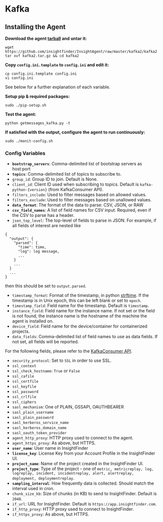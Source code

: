 # Kafka
## Installing the Agent
**Download the agent [tarball](https://github.com/insightfinder/InsightAgent/raw/master/kafka2/kafka2.tar.gz) and untar it:**
```
wget https://github.com/insightfinder/InsightAgent/raw/master/kafka2/kafka2.tar.gz
tar xvf kafka2.tar.gz && cd kafka2
```

**Copy `config.ini.template` to `config.ini` and edit it:**
```
cp config.ini.template config.ini
vi config.ini
```
See below for a further explanation of each variable.

**Setup pip & required packages:**
```
sudo ./pip-setup.sh
```

**Test the agent:**
```
python getmessages_kafka.py -t
```

**If satisfied with the output, configure the agent to run continuously:**
```
sudo ./monit-config.sh
```

### Config Variables
* **`bootstrap_servers`**: Comma-delimited list of bootstrap servers as host:port
* **`topics`**: Comma-delimited list of topics to subscribe to.
* `group_id`: Group ID to join. Default is None.
* `client_id`: Client ID used when subscribing to topics. Default is `kafka-python-{version}` (from KafkaConsumer API). 
* `filters_include`: Used to filter messages based on allowed values.
* `filters_exclude`: Used to filter messages based on unallowed values.
* **`data_format`**: The format of the data to parse: CSV, JSON, or RAW
* **`csv_field_names`**: A list of field names for CSV input. Required, even if the CSV to parse has a header.
* `json_top_level`: The top-level of fields to parse in JSON. For example, if all fields of interest are nested like 
```
{ 
  "output": {
    "parsed": {
      "time": time, 
      "log": log message,
      ...
    }
    ...
  }
  ...
}
```
then this should be set to `output.parsed`.
* `timestamp_format`: Format of the timestamp, in python [strftime](http://strftime.org/). If the timestamp is in Unix epoch, this can be left blank or set to `epoch`.
* `timestamp_field`: Field name for the timestamp. Default is `timestamp`.
* `instance_field`: Field name for the instance name. If not set or the field is not found, the instance name is the hostname of the machine the agent is installed on.
* `device_field`: Field name for the device/container for containerized projects.
* `data_fields`: Comma-delimited list of field names to use as data fields. If not set, all fields will be reported.

For the following fields, please refer to the [KafkaConsumer API](https://kafka-python.readthedocs.io/en/master/apidoc/KafkaConsumer.html).
* `security_protocol`: Set to `SSL` in order to use SSL.
* `ssl_context`
* `ssl_check_hostname`: `True` or `False`
* `ssl_cafile`
* `ssl_certfile`
* `ssl_keyfile`
* `ssl_password`
* `ssl_crlfile`
* `ssl_ciphers`
* `sasl_mechanism`: One of PLAIN, GSSAPI, OAUTHBEARER
* `sasl_plain_username`
* `sasl_plain_password`
* `sasl_kerberos_service_name`
* `sasl_kerberos_domain_name`
* `sasl_oauth_token_provider`
* `agent_http_proxy`: HTTP proxy used to connect to the agent.
* `agent_https_proxy`: As above, but HTTPS.
* **`user_name`**: User name in InsightFinder
* **`license_key`**: License Key from your Account Profile in the InsightFinder UI.
* **`project_name`**: Name of the project created in the InsightFinder UI.
* **`project_type`**: Type of the project - one of `metric, metricreplay, log, logreplay, incident, incidentreplay, alert, alertreplay, deployment, deploymentreplay`.
* **`sampling_interval`**: How frequently data is collected. Should match the interval used in cron.
* `chunk_size_kb`: Size of chunks (in KB) to send to InsightFinder. Default is `2048`.
* `if_url`: URL for InsightFinder. Default is `https://app.insightfinder.com`.
* `if_http_proxy`: HTTP proxy used to connect to InsightFinder.
* `if_https_proxy`: As above, but HTTPS.
